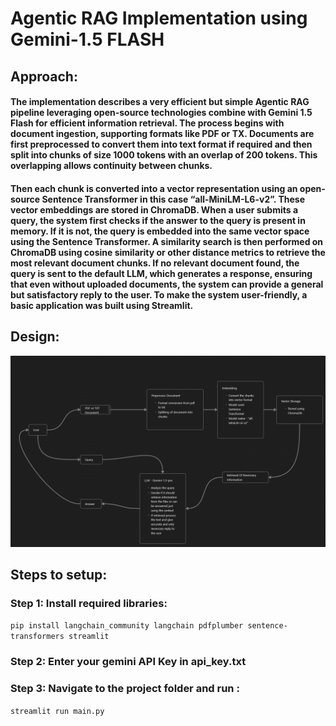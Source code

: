 # Agentic RAG Implementation using Gemini-1.5 FLASH

## Approach:

#### The implementation describes a very efficient but simple Agentic RAG pipeline leveraging open-source technologies combine with Gemini 1.5 Flash for efficient information retrieval. The process begins with document ingestion, supporting formats like PDF or TX. Documents are first preprocessed to convert them into text format if required and then split into chunks of size 1000 tokens with an overlap of 200 tokens. This overlapping allows continuity between chunks.

#### Then each chunk is converted into a vector representation using an open-source Sentence Transformer in this case “all-MiniLM-L6-v2”. These vector embeddings are stored in ChromaDB. When a user submits a query, the system first checks if the answer to the query is present in memory. If it is not, the query is embedded into the same vector space using the Sentence Transformer. A similarity search is then performed on ChromaDB using cosine similarity or other distance metrics to retrieve the most relevant document chunks. If no relevant document found, the query is sent to the default LLM, which generates a response, ensuring that even without uploaded documents, the system can provide a general but satisfactory reply to the user. To make the system user-friendly, a basic application was built using Streamlit.

## Design:

![](Design.png)

## Steps to setup:

### Step 1: Install required libraries:

`pip install langchain_community langchain pdfplumber sentence-transformers streamlit`

### Step 2: Enter your gemini API Key in api_key.txt

### Step 3: Navigate to the project folder and run :

`streamlit run main.py`
